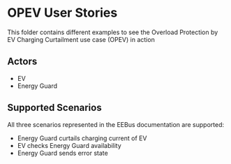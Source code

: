 # OPEV User Stories

This folder contains different examples to see the Overload Protection by EV Charging Curtailment use case (OPEV) in action

## Actors 

- EV 
- Energy Guard

## Supported Scenarios

All three scenarios represented in the EEBus documentation are supported:
- Energy Guard curtails charging current of EV
- EV checks Energy Guard availability
- Energy Guard sends error state